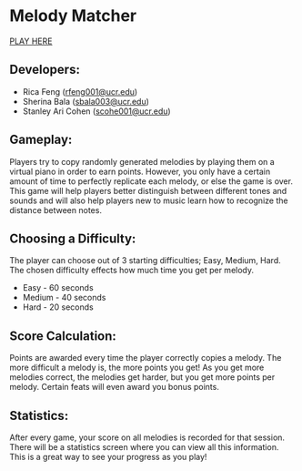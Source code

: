 # Melody Matcher

[PLAY HERE](http://miaoxiao.github.io/Melody-Matcher/)

## Developers: 
* Rica Feng (rfeng001@ucr.edu)
* Sherina Bala (sbala003@ucr.edu)
* Stanley Ari Cohen (scohe001@ucr.edu)

## Gameplay: 
Players try to copy randomly generated melodies by playing them on a virtual piano in order to earn points.
However, you only have a certain amount of time to perfectly replicate each melody, or else the game is over.
This game will help players better distinguish between different tones and sounds and will also help players new to music learn how to recognize the distance between notes.

## Choosing a Difficulty:
The player can choose out of 3 starting difficulties; Easy, Medium, Hard. 
The chosen difficulty effects how much time you get per melody.

* Easy - 60 seconds
* Medium - 40 seconds
* Hard - 20 seconds

## Score Calculation:
Points are awarded every time the player correctly copies a melody. The more difficult a melody is, the more points you get! As you get more melodies correct, the melodies get harder, but you get more points per melody. Certain feats will even award you bonus points.

## Statistics:
After every game, your score on all melodies is recorded for that session. There will be a statistics screen where you can view all this information. This is a great way to see your progress as you play!
